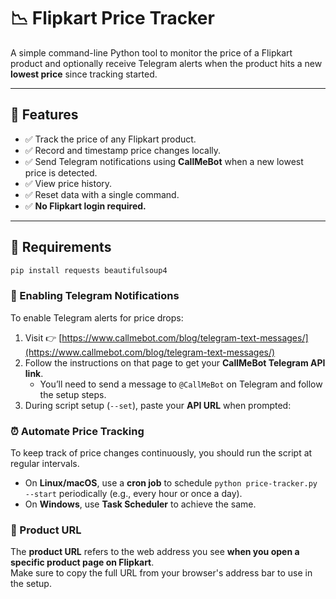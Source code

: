 # 📉 Flipkart Price Tracker

A simple command-line Python tool to monitor the price of a Flipkart product and optionally receive Telegram alerts when the product hits a new **lowest price** since tracking started.

---

## 🚀 Features

- ✅ Track the price of any Flipkart product.
- ✅ Record and timestamp price changes locally.
- ✅ Send Telegram notifications using **CallMeBot** when a new lowest price is detected.
- ✅ View price history.
- ✅ Reset data with a single command.
- ✅ **No Flipkart login required.**

---

## 🧰 Requirements

```bash
pip install requests beautifulsoup4
```

### 🔔 Enabling Telegram Notifications

To enable Telegram alerts for price drops:

1. Visit 👉 [https://www.callmebot.com/blog/telegram-text-messages/](https://www.callmebot.com/blog/telegram-text-messages/)
2. Follow the instructions on that page to get your **CallMeBot Telegram API link**.
   - You’ll need to send a message to `@CallMeBot` on Telegram and follow the setup steps.
3. During script setup (`--set`), paste your **API URL** when prompted:


### ⏰ Automate Price Tracking

To keep track of price changes continuously, you should run the script at regular intervals.

- On **Linux/macOS**, use a **cron job** to schedule `python price-tracker.py --start` periodically (e.g., every hour or once a day).
- On **Windows**, use **Task Scheduler** to achieve the same.

### 🛒 Product URL

The **product URL** refers to the web address you see **when you open a specific product page on Flipkart**.  
Make sure to copy the full URL from your browser's address bar to use in the setup.
  
